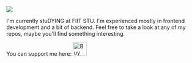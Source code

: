 <img src="https://images.unsplash.com/photo-1536560035542-1326fab3a507" style="object-fit: cover;">

I'm currently stuDYING at FIIT STU. I'm experienced mostly in frontend development and a bit of backend.
Feel free to take a look at any of my repos, maybe you'll find something interesting.

You can support me here:
<a href='https://ko-fi.com/O5O148PL3' target='_blank'><img height='36' style='border:0px;height:36px;' src='https://cdn.ko-fi.com/cdn/kofi2.png?v=2' border='0' alt='Buy Me a Coffee at ko-fi.com' /></a>
